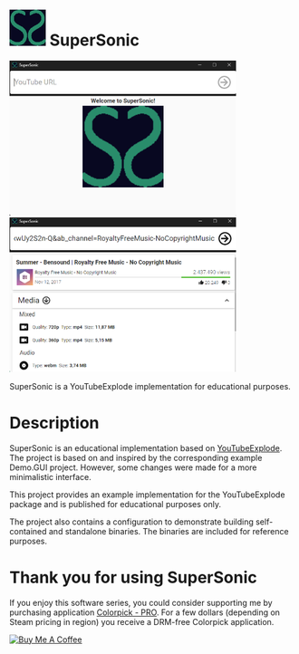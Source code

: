 # <img src="https://raw.githubusercontent.com/jetspiking/SuperSonic/main/Images/Icon.png" width="64" height="64"> SuperSonic
<img src="https://raw.githubusercontent.com/jetspiking/SuperSonic/main/Images/Start.png" width="400">
<img src="https://raw.githubusercontent.com/jetspiking/SuperSonic/main/Images/Showcase.png" width="400">

SuperSonic is a YouTubeExplode implementation for educational purposes.

# Description
SuperSonic is an educational implementation based on [YouTubeExplode](https://github.com/Tyrrrz/YoutubeExplode). The project is based on and inspired by the corresponding example Demo.GUI project. However, some changes were made for a more minimalistic interface.

This project provides an example implementation for the YouTubeExplode package and is published for educational purposes only.

The project also contains a configuration to demonstrate building self-contained and standalone binaries. The binaries are included for reference purposes.

# Thank you for using SuperSonic
If you enjoy this software series, you could consider supporting me by purchasing application [Colorpick - PRO](https://store.steampowered.com/app/1388790/Colorpick__PRO). For a few dollars (depending on Steam pricing in region) you receive a DRM-free Colorpick application.

<a href="https://www.buymeacoffee.com/DustinHendriks" target="_blank"><img src="https://cdn.buymeacoffee.com/buttons/default-orange.png" alt="Buy Me A Coffee" height="41" width="174"></a>
